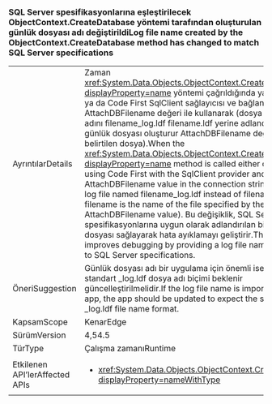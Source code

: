 ### <a name="log-file-name-created-by-the-objectcontextcreatedatabase-method-has-changed-to-match-sql-server-specifications"></a><span data-ttu-id="952be-101">SQL Server spesifikasyonlarına eşleştirilecek ObjectContext.CreateDatabase yöntemi tarafından oluşturulan günlük dosyası adı değiştirildi</span><span class="sxs-lookup"><span data-stu-id="952be-101">Log file name created by the ObjectContext.CreateDatabase method has changed to match SQL Server specifications</span></span>

|   |   |
|---|---|
|<span data-ttu-id="952be-102">Ayrıntılar</span><span class="sxs-lookup"><span data-stu-id="952be-102">Details</span></span>|<span data-ttu-id="952be-103">Zaman <xref:System.Data.Objects.ObjectContext.CreateDatabase?displayProperty=name> yöntemi çağrıldığında ya da doğrudan ya da Code First SqlClient sağlayıcısı ve bağlantı dizesinde AttachDBFilename değeri ile kullanarak (dosya adı olduğu adını filename_log.ldf filename.ldf yerine adlandırılmış bir günlük dosyası oluşturur AttachDBFilename değeri tarafından belirtilen dosya).</span><span class="sxs-lookup"><span data-stu-id="952be-103">When the <xref:System.Data.Objects.ObjectContext.CreateDatabase?displayProperty=name> method is called either directly or by using Code First with the SqlClient provider and an AttachDBFilename value in the connection string, it creates a log file named filename_log.ldf instead of filename.ldf (where filename is the name of the file specified by the AttachDBFilename value).</span></span> <span data-ttu-id="952be-104">Bu değişiklik, SQL Server spesifikasyonlarına uygun olarak adlandırılan bir günlük dosyası sağlayarak hata ayıklamayı geliştirir.</span><span class="sxs-lookup"><span data-stu-id="952be-104">This change improves debugging by providing a log file named according to SQL Server specifications.</span></span>|
|<span data-ttu-id="952be-105">Öneri</span><span class="sxs-lookup"><span data-stu-id="952be-105">Suggestion</span></span>|<span data-ttu-id="952be-106">Günlük dosyası adı bir uygulama için önemli ise, uygulama standart _log.ldf dosya adı biçimi beklenir güncelleştirilmelidir.</span><span class="sxs-lookup"><span data-stu-id="952be-106">If the log file name is important for an app, the app should be updated to expect the standard _log.ldf file name format.</span></span>|
|<span data-ttu-id="952be-107">Kapsam</span><span class="sxs-lookup"><span data-stu-id="952be-107">Scope</span></span>|<span data-ttu-id="952be-108">Kenar</span><span class="sxs-lookup"><span data-stu-id="952be-108">Edge</span></span>|
|<span data-ttu-id="952be-109">Sürüm</span><span class="sxs-lookup"><span data-stu-id="952be-109">Version</span></span>|<span data-ttu-id="952be-110">4,5</span><span class="sxs-lookup"><span data-stu-id="952be-110">4.5</span></span>|
|<span data-ttu-id="952be-111">Tür</span><span class="sxs-lookup"><span data-stu-id="952be-111">Type</span></span>|<span data-ttu-id="952be-112">Çalışma zamanı</span><span class="sxs-lookup"><span data-stu-id="952be-112">Runtime</span></span>|
|<span data-ttu-id="952be-113">Etkilenen API’ler</span><span class="sxs-lookup"><span data-stu-id="952be-113">Affected APIs</span></span>|<ul><li><xref:System.Data.Objects.ObjectContext.CreateDatabase?displayProperty=nameWithType></li></ul>|

